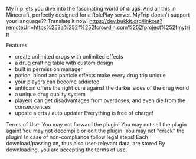 MyTrip lets you dive into the fascinating world of drugs. And all this in Minecraft, perfectly designed for a RolePlay server.
MyTrip doesn't support your language??
Translate it now! https://dev.bukkit.org/linkout?remoteUrl=https%253a%252f%252fcrowdin.com%252fproject%252fmytrip

Features
- create unlimited drugs with unlimited effects
- a drug crafting table with custom design
- built in permission manager
- potion, blood and particle effects make every drug trip unique
- your players can become addicted
- antitoxin offers the right cure against the darker sides of the drug world
- a unique drug quality system
- players can get disadvantages from overdoses, and even die from the consequences
- update alerts / auto updater
Everything is free of charge!

Terms of Use:
You may not forward the plugin!
You may not sell the plugin again!
You may not decompile or edit the plugin.
You may not "crack" the plugin!
In case of non-compliance follow legal steps!
Each download/passing on, thus also user-relevant data, are stored
By downloading, you are accepting the terms of use.
